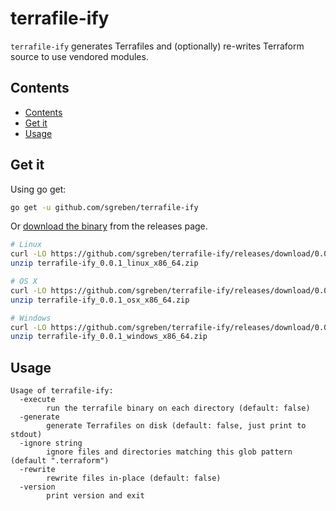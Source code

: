 # terrafile-ify

`terrafile-ify` generates Terrafiles and (optionally) re-writes Terraform source to use vendored modules.

## Contents

- [Contents](#contents)
- [Get it](#get-it)
- [Usage](#usage)

## Get it

Using go get:

```bash
go get -u github.com/sgreben/terrafile-ify
```

Or [download the binary](https://github.com/sgreben/terrafile-ify/releases/latest) from the releases page.

```bash
# Linux
curl -LO https://github.com/sgreben/terrafile-ify/releases/download/0.0.1/terrafile-ify_0.0.1_linux_x86_64.zip
unzip terrafile-ify_0.0.1_linux_x86_64.zip

# OS X
curl -LO https://github.com/sgreben/terrafile-ify/releases/download/0.0.1/terrafile-ify_0.0.1_osx_x86_64.zip
unzip terrafile-ify_0.0.1_osx_x86_64.zip

# Windows
curl -LO https://github.com/sgreben/terrafile-ify/releases/download/0.0.1/terrafile-ify_0.0.1_windows_x86_64.zip
unzip terrafile-ify_0.0.1_windows_x86_64.zip
```

## Usage

```text
Usage of terrafile-ify:
  -execute
    	run the terrafile binary on each directory (default: false)
  -generate
    	generate Terrafiles on disk (default: false, just print to stdout)
  -ignore string
    	ignore files and directories matching this glob pattern (default ".terraform")
  -rewrite
    	rewrite files in-place (default: false)
  -version
    	print version and exit
```
